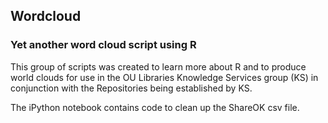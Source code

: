 ## Wordcloud
### Yet another word cloud script using R

This group of scripts was created to learn more about R and to produce world clouds for use in the OU Libraries Knowledge Services group (KS) in conjunction with the Repositories being established by KS. 

The iPython notebook contains code to clean up the ShareOK csv file. 